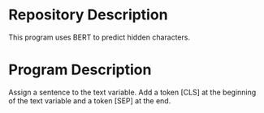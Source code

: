 # Repository Description
This program uses BERT to predict hidden characters.

# Program Description
Assign a sentence to the text variable.
Add a token [CLS] at the beginning of the text variable and a token [SEP] at the end.

